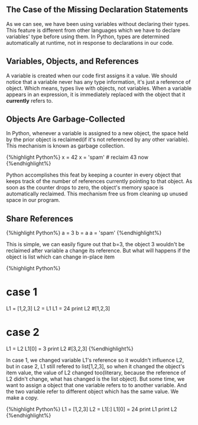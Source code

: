 ## The Case of the Missing Declaration Statements
As we can see, we have been using variables without declaring their types. This feature is different from other languages which we have to declare variables' type before using them. In Python, types are determined automatically at runtime, not in response to declarations in our code.

## Variables, Objects, and References
A variable is created when our code first assigns it a value. We should notice that a variable never has any type information, it's just a reference of object. Which means, types live with objects, not variables. When a variable appears in an expression, it is immediately replaced with the object that it **currently** refers to.

## Objects Are Garbage-Collected
In Python, whenever a variable is assigned to a new object, the space held by the prior object is reclaimed(if it's not referenced by any other variable). This mechanism is known as garbage collection.

{%highlight Python%}
x = 42
x = 'spam'  # reclaim 43 now
{%endhighlight%}

Python accomplishes this feat by keeping a counter in every object that keeps track of the number of references currently pointing to that object. As soon as the counter drops to zero, the object's memory space is automatically reclaimed. This mechanism free us from cleaning up unused space in our program.

## Share References

{%highlight Python%}
a = 3
b = a
a = 'spam'
{%endhighlight%}

This is simple, we can easily figure out that b=3, the object 3 wouldn't be reclaimed after variable a change its reference. But what will happens if the object is list which can change in-place item

{%highlight Python%}
# case 1
L1 = [1,2,3]
L2 = L1
L1 = 24
print L2        #[1,2,3]

# case 2
L1 = L2
L1[0] = 3
print L2         #[3,2,3]
{%endhighlight%}

In case 1, we changed variable L1's reference so it wouldn't influence L2, but in case 2, L1 still refered to list[1,2,3], so when it changed the object's item value, the value of L2 changed too(literary, because the reference of L2 didn't change, what has changed is the list object).
But some time, we want to assign a object that one variable refers to to another variable. And the two variable refer to different object which has the same value. We make a copy.

{%highlight Python%}
L1 = [1,2,3]
L2 = L1[:]
L1[0] = 24
print L1
print L2
{%endhighlight%}
